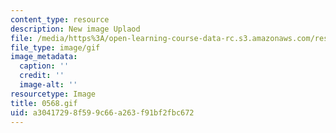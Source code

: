 ```yaml
---
content_type: resource
description: New image Uplaod
file: /media/https%3A/open-learning-course-data-rc.s3.amazonaws.com/res-21g-01-kana-spring-2010/a30417298f599c66a263f91bf2fbc672_0568.gif
file_type: image/gif
image_metadata:
  caption: ''
  credit: ''
  image-alt: ''
resourcetype: Image
title: 0568.gif
uid: a3041729-8f59-9c66-a263-f91bf2fbc672
---
```


